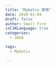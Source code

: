 ```yaml
---
title: "Mybatis 使用"
date: 2018-01-04
draft: false
author: Small Fire
isCJKLanguage: true
categories: 
  - JAVA

tags: 
  - Mybatis

---
```



